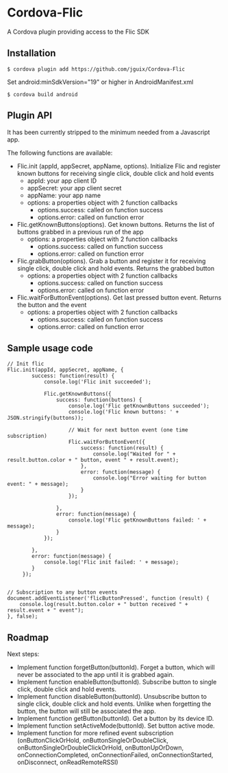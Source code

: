 # Cordova-Flic
A Cordova plugin providing access to the Flic SDK

## Installation
    $ cordova plugin add https://github.com/jguix/Cordova-Flic

Set android:minSdkVersion="19" or higher in AndroidManifest.xml

    $ cordova build android

## Plugin API
It has been currently stripped to the minimum needed from a Javascript app.

The following functions are available:

* Flic.init (appId, appSecret, appName, options). Initialize Flic and register known buttons for receiving single click, double click and hold events
  * appId: your app client ID
  * appSecret: your app client secret
  * appName: your app name
  * options: a properties object with 2 function callbacks
    * options.success: called on function success
    * options.error: called on function error
* Flic.getKnownButtons(options). Get known buttons. Returns the list of buttons grabbed in a previous run of the app
  * options: a properties object with 2 function callbacks
    * options.success: called on function success
    * options.error: called on function error
* Flic.grabButton(options). Grab a button and register it for receiving single click, double click and hold events. Returns the grabbed button
  * options: a properties object with 2 function callbacks
    * options.success: called on function success
    * options.error: called on function error
* Flic.waitForButtonEvent(options). Get last pressed button event. Returns the button and the event
  * options: a properties object with 2 function callbacks
    * options.success: called on function success
    * options.error: called on function error

## Sample usage code
    // Init flic
    Flic.init(appId, appSecret, appName, {
            success: function(result) {
                console.log('Flic init succeeded');

                Flic.getKnownButtons({
                    success: function(buttons) {
                        console.log('Flic getKnownButtons succeeded');
                        console.log('Flic known buttons: ' + JSON.stringify(buttons));

                        // Wait for next button event (one time subscription)
                        Flic.waitForButtonEvent({
                            success: function(result) {
                                console.log("Waited for " + result.button.color + " button, event " + result.event);
                            },
                            error: function(message) {
                                console.log("Error waiting for button event: " + message);
                            }
                        });

                    },
                    error: function(message) {
                        console.log('Flic getKnownButtons failed: ' + message);
                    }
                });

            },
            error: function(message) {
                console.log('Flic init failed: ' + message);
            }
         });


    // Subscription to any button events
    document.addEventListener('flicButtonPressed', function (result) {
        console.log(result.button.color + " button received " + result.event + " event");
    }, false);

## Roadmap
Next steps:

* Implement function forgetButton(buttonId). Forget a button, which will never be associated to the app until it is grabbed again.
* Implement function enableButton(buttonId). Subscribe button to single click, double click and hold events.
* Implement function disableButton(buttonId). Unsubscribe button to single click, double click and hold events. Unlike when forgetting the button, the button will still be associated the app.
* Implement function getButton(buttonId). Get a button by its device ID.
* Implement function setActiveMode(buttonId). Set button active mode.
* Implement function for more refined event subscription (onButtonClickOrHold, onButtonSingleOrDoubleClick, onButtonSingleOrDoubleClickOrHold, onButtonUpOrDown, onConnectionCompleted, onConnectionFailed, onConnectionStarted, onDisconnect, onReadRemoteRSSI)
